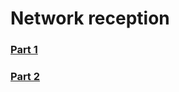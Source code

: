 Network reception
=================

### [Part 1](http://nbviewer.ipython.org/urls/raw.github.com/aberlemont/notes-on-linux-and-performance/master/net/network_reception_part1.ipynb)

### [Part 2](http://nbviewer.ipython.org/urls/raw.github.com/aberlemont/notes-on-linux-and-performance/master/net/network_reception_part2.ipynb)
